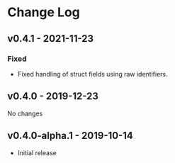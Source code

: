 # Change Log

## v0.4.1 - 2021-11-23

### Fixed

* Fixed handling of struct fields using raw identifiers.

## v0.4.0 - 2019-12-23

No changes

## v0.4.0-alpha.1 - 2019-10-14

* Initial release
